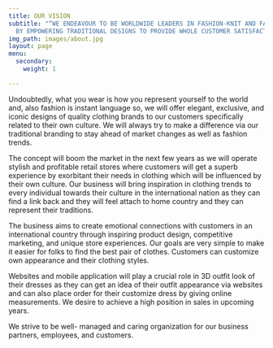```yaml
---
title: OUR VISION
subtitle: "“WE ENDEAVOUR TO BE WORLDWIDE LEADERS IN FASHION-KNIT AND FASHION OUTWEAR
  BY EMPOWERING TRADITIONAL DESIGNS TO PROVIDE WHOLE CUSTOMER SATISFACTION”"
img_path: images/about.jpg
layout: page
menu:
  secondary:
    weight: 1

---
```

Undoubtedly, what you wear is how you represent yourself to the world and, also fashion is instant language so, we will offer elegant, exclusive, and iconic designs of quality clothing brands to our customers specifically related to their own culture. We will always try to make a difference via our traditional branding to stay ahead of market changes as well as fashion trends.

The concept will boom the market in the next few years as we will operate stylish and profitable retail stores where customers will get a superb experience by exorbitant their needs in clothing which will be influenced by their own culture. Our business will bring inspiration in clothing trends to every individual towards their culture in the international nation as they can find a link back and they will feel attach to home country and they can represent their traditions.

The business aims to create emotional connections with customers in an international country through inspiring product design, competitive marketing, and unique store experiences. Our goals are very simple to make it easier for folks to find the best pair of clothes. Customers can customize own appearance and their clothing styles.

Websites and mobile application will play a crucial role in 3D outfit look of their dresses as they can get an idea of their outfit appearance via websites and can also place order for their customize dress by giving online measurements. We desire to achieve a high position in sales in upcoming years.

We strive to be well- managed and caring organization for our business partners, employees, and customers.